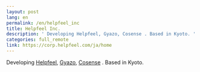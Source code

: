 ```yaml
---
layout: post
lang: en
permalink: /en/helpfeel_inc
title: Helpfeel Inc.
description: ' Developing Helpfeel, Gyazo, Cosense . Based in Kyoto. '
categories: full_remote
link: https://corp.helpfeel.com/ja/home
---
```


<p>Developing <a href="https://www.helpfeel.com/lp">Helpfeel</a>, <a href="https://gyazo.com/">Gyazo</a>, <a href="https://cosen.se/product">Cosense</a> . Based in Kyoto.</p>
